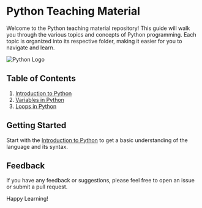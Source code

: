 # Python Teaching Material

Welcome to the Python teaching material repository! This guide will walk you through the various topics and concepts of Python programming. Each topic is organized into its respective folder, making it easier for you to navigate and learn.

![Python Logo](https://d3njjcbhbojbot.cloudfront.net/api/utilities/v1/imageproxy/https://coursera-course-photos.s3.amazonaws.com/08/33f720502a11e59e72391aa537f5c9/pythonlearn_thumbnail_1x1.png?auto=format%2Ccompress&dpr=1)

## Table of Contents

1. [Introduction to Python](https://github.com/wgalindo1453/PythonTeachingMaterial/tree/main/intro.pdf)
2. [Variables in Python](https://github.com/wgalindo1453/PythonTeachingMaterial/tree/main/variables.ipynb)
3. [Loops in Python](https://github.com/wgalindo1453/PythonTeachingMaterial/tree/main/loops)

## Getting Started

Start with the [Introduction to Python](https://github.com/wgalindo1453/PythonTeachingMaterial/tree/main/intro) to get a basic understanding of the language and its syntax.

## Feedback

If you have any feedback or suggestions, please feel free to open an issue or submit a pull request.

Happy Learning!

